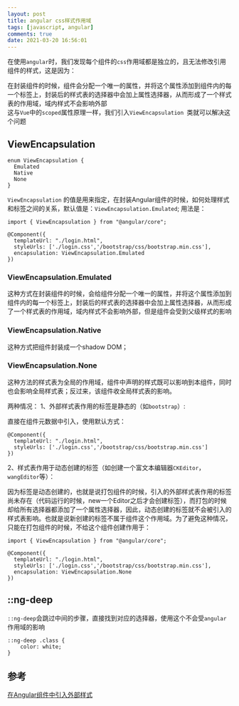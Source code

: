 ```yaml
---
layout: post
title: angular css样式作用域
tags: [javascript, angular]
comments: true
date: 2021-03-20 16:56:01
---
```


在使用`angular`时，我们发现每个组件的`css`作用域都是独立的，且无法修改引用组件的样式，这是因为：  

<!-- more -->
在封装组件的时候，组件会分配一个唯一的属性，并将这个属性添加到组件内的每一个标签上，封装后的样式表的选择器中会加上属性选择器，从而形成了一个样式表的作用域，域内样式不会影响外部  
这与`Vue`中的`scoped`属性原理一样，我们引入`ViewEncapsulation `类就可以解决这个问题

## ViewEncapsulation
```
enum ViewEncapsulation {
  Emulated
  Native
  None
}
```
`ViewEncapsulation` 的值是用来指定，在封装Angular组件的时候，如何处理样式和标签之间的关系，默认值是：`ViewEncapsulation.Emulated`;
用法是：
```
import { ViewEncapsulation } from "@angular/core";

@Component({
  templateUrl: "./login.html",
  styleUrls: ['./login.css','/bootstrap/css/bootstrap.min.css'],
  encapsulation: ViewEncapsulation.Emulated
})
```
### ViewEncapsulation.Emulated
这种方式在封装组件的时候，会给组件分配一个唯一的属性，并将这个属性添加到组件内的每一个标签上，封装后的样式表的选择器中会加上属性选择器，从而形成了一个样式表的作用域，域内样式不会影响外部，但是组件会受到父级样式的影响



### ViewEncapsulation.Native
这种方式把组件封装成一个shadow DOM；


### ViewEncapsulation.None
这种方法的样式表为全局的作用域，组件中声明的样式既可以影响到本组件，同时也会影响全局样式表；反过来，该组件收全局样式表的影响。

两种情况：
1、外部样式表作用的标签是静态的（如`bootstrap`）:

直接在组件元数据中引入，使用默认方式：
```
@Component({
  templateUrl: "./login.html",
  styleUrls: ['./login.css','/bootstrap/css/bootstrap.min.css']
})
```
2、样式表作用于动态创建的标签（如创建一个富文本编辑器`CKEditor`，`wangEditor`等）：

因为标签是动态创建的，也就是说打包组件的时候，引入的外部样式表作用的标签尚未存在（代码运行的时候，new一个Editor之后才会创建标签），而打包的时候却给所有选择器都添加了一个属性选择器，因此，动态创建的标签就不会被引入的样式表影响。也就是说新创建的标签不属于组件这个作用域。为了避免这种情况，只能在打包组件的时候，不给这个组件创建作用于：
```
import { ViewEncapsulation } from "@angular/core";

@Component({
  templateUrl: "./login.html",
  styleUrls: ['./login.css','/bootstrap/css/bootstrap.min.css'],
  encapsulation: ViewEncapsulation.None
})
```

## ::ng-deep
`::ng-deep`会跳过中间的步骤，直接找到对应的选择器，使用这个不会受`angular`作用域的影响
```
::ng-deep .class {
    color: white;
}
```

## 参考
[在Angular组件中引入外部样式](https://blog.csdn.net/u011135260/article/details/78196516)
